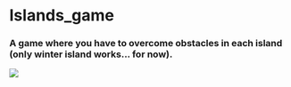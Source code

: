 # Islands_game
<h3>A game where you have to overcome obstacles in each island (only winter island works... for now).</h3>
<img src='islands/img_showcase.png'>
